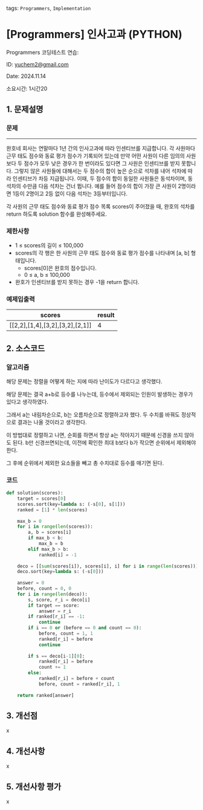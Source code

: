 tags: `Programmers`, `Implementation`
# [Programmers] 인사고과 (PYTHON)
Programmers 코딩테스트 연습: 

ID: yuchem2@gmail.com

Date: 2024.11.14

소요시간: 1시간20

## 1. 문제설명

### 문제
---
완호네 회사는 연말마다 1년 간의 인사고과에 따라 인센티브를 지급합니다. 각 사원마다 근무 태도 점수와 동료 평가 점수가 기록되어 있는데 만약 어떤 사원이 다른 임의의 사원보다 두 점수가 모두 낮은 경우가 한 번이라도 있다면 그 사원은 인센티브를 받지 못합니다. 그렇지 않은 사원들에 대해서는 두 점수의 합이 높은 순으로 석차를 내어 석차에 따라 인센티브가 차등 지급됩니다. 이때, 두 점수의 합이 동일한 사원들은 동석차이며, 동석차의 수만큼 다음 석차는 건너 뜁니다. 예를 들어 점수의 합이 가장 큰 사원이 2명이라면 1등이 2명이고 2등 없이 다음 석차는 3등부터입니다.

각 사원의 근무 태도 점수와 동료 평가 점수 목록 scores이 주어졌을 때, 완호의 석차를 return 하도록 solution 함수를 완성해주세요.

### 제한사항
+ 1 ≤ scores의 길이 ≤ 100,000
+ scores의 각 행은 한 사원의 근무 태도 점수와 동료 평가 점수를 나타내며 [a, b] 형태입니다.
  + scores[0]은 완호의 점수입니다.
  + 0 ≤ a, b ≤ 100,000
+ 완호가 인센티브를 받지 못하는 경우 -1을 return 합니다.
 
### 예제입출력
| scores                                                       | result  |
|--------------------------------------------------------------|---------|
| [[2,2],[1,4],[3,2],[3,2],[2,1]]                              | 4       |

## 2. 소스코드

### 알고리즘
해당 문제는 정렬을 어떻게 하는 지에 따라 난이도가 다르다고 생각했다. 

해당 문제는 결국 a+b로 등수를 나누는데, 등수에서 제외되는 인원이 발생하는 경우가 있다고 생각하였다.

그래서 a는 내림차순으로, b는 오름차순으로 정렬하고자 했다. 두 수치를 바꿔도 정상적으로 결과는 나올 것이라고 생각한다.

이 방법대로 정렬하고 나면, 순회를 하면서 항상 a는 작아지기 때문에 신경을 쓰지 않아도 된다. b만 신경쓰면되는데, 이전에 확인한 최대 b보다 b가 작으면 순위에서 제외해야 한다.

그 후에 순위에서 제외한 요소들을 빼고 총 수치대로 등수를 매기면 된다.

### 코드
```python
def solution(scores):
    target = scores[0]
    scores.sort(key=lambda s: (-s[0], s[1]))
    ranked = [1] * len(scores)
    
    max_b = 0
    for i in range(len(scores)):
        a, b = scores[i]
        if max_b < b:
            max_b = b
        elif max_b > b:
            ranked[i] = -1
    
    deco = [[sum(scores[i]), scores[i], i] for i in range(len(scores))]
    deco.sort(key=lambda s: (-s[0]))
    
    answer = 0
    before, count = 0, 0
    for i in range(len(deco)):
        s, score, r_i = deco[i]
        if target == score:
            answer = r_i
        if ranked[r_i] == -1:
            continue
        if i == 0 or (before == 0 and count == 0):
            before, count = 1, 1
            ranked[r_i] = before
            continue
            
        if s == deco[i-1][0]:
            ranked[r_i] = before
            count += 1
        else:
            ranked[r_i] = before + count
            before, count = ranked[r_i], 1
            
    return ranked[answer]
```
## 3. 개선점
x
## 4. 개선사항
x
## 5. 개선사항 평가
x
